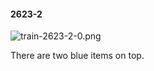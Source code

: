 #### 2623-2
![train-2623-2-0.png](https://github.com/lil-lab/nlvr/raw/master/nlvr/train/images/62/train-2623-2-0.png "train-2623-2-0.png")

There are two blue items on top.
